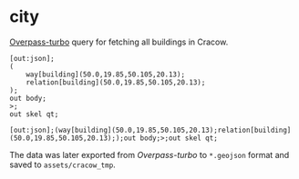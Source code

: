 # city

[Overpass-turbo](https://overpass-turbo.eu/) query for fetching all buildings in
Cracow.

```
[out:json];
(
    way[building](50.0,19.85,50.105,20.13);
    relation[building](50.0,19.85,50.105,20.13);
);
out body;
>;
out skel qt;
```

```
[out:json];(way[building](50.0,19.85,50.105,20.13);relation[building](50.0,19.85,50.105,20.13););out body;>;out skel qt;
```

The data was later exported from _Overpass-turbo_ to `*.geojson` format and
saved to `assets/cracow_tmp`.
